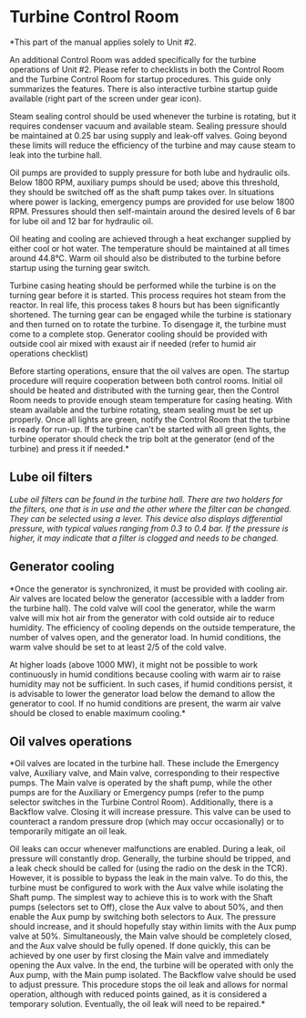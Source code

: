 # Turbine Control Room

*This part of the manual applies solely to Unit #2.

An additional Control Room was added specifically for the turbine operations of Unit #2. Please refer to checklists in both the Control Room and the Turbine Control Room for startup procedures. This guide only summarizes the features. There is also interactive turbine startup guide available (right part of the screen under gear icon).

Steam sealing control should be used whenever the turbine is rotating, but it requires condenser vacuum and available steam. Sealing pressure should be maintained at 0.25 bar using supply and leak-off valves. Going beyond these limits will reduce the efficiency of the turbine and may cause steam to leak into the turbine hall.

Oil pumps are provided to supply pressure for both lube and hydraulic oils. Below 1800 RPM, auxiliary pumps should be used; above this threshold, they should be switched off as the shaft pump takes over. In situations where power is lacking, emergency pumps are provided for use below 1800 RPM. Pressures should then self-maintain around the desired levels of 6 bar for lube oil and 12 bar for hydraulic oil.

Oil heating and cooling are achieved through a heat exchanger supplied by either cool or hot water. The temperature should be maintained at all times around 44.8°C. Warm oil should also be distributed to the turbine before startup using the turning gear switch.

Turbine casing heating should be performed while the turbine is on the turning gear before it is started. This process requires hot steam from the reactor. In real life, this process takes 8 hours but has been significantly shortened. The turning gear can be engaged while the turbine is stationary and then turned on to rotate the turbine. To disengage it, the turbine must come to a complete stop.
Generator cooling should be provided with outside cool air mixed with exaust air if needed (refer to humid air operations checklist)

Before starting operations, ensure that the oil valves are open. The startup procedure will require cooperation between both control rooms. Initial oil should be heated and distributed with the turning gear, then the Control Room needs to provide enough steam temperature for casing heating. With steam available and the turbine rotating, steam sealing must be set up properly. Once all lights are green, notify the Control Room that the turbine is ready for run-up. If the turbine can't be started with all green lights, the turbine operator should check the trip bolt at the generator (end of the turbine) and press it if needed.*

## Lube oil filters

*Lube oil filters can be found in the turbine hall. There are two holders for the filters, one that is in use and the other where the filter can be changed. They can be selected using a lever. This device also displays differential pressure, with typical values ranging from 0.3 to 0.4 bar. If the pressure is higher, it may indicate that a filter is clogged and needs to be changed.*

## Generator cooling

*Once the generator is synchronized, it must be provided with cooling air. Air valves are located below the generator (accessible with a ladder from the turbine hall). The cold valve will cool the generator, while the warm valve will mix hot air from the generator with cold outside air to reduce humidity. The efficiency of cooling depends on the outside temperature, the number of valves open, and the generator load. In humid conditions, the warm valve should be set to at least 2/5 of the cold valve.

At higher loads (above 1000 MW), it might not be possible to work continuously in humid conditions because cooling with warm air to raise humidity may not be sufficient. In such cases, if humid conditions persist, it is advisable to lower the generator load below the demand to allow the generator to cool. If no humid conditions are present, the warm air valve should be closed to enable maximum cooling.*

## Oil valves operations

*Oil valves are located in the turbine hall. These include the Emergency valve, Auxiliary valve, and Main valve, corresponding to their respective pumps. The Main valve is operated by the shaft pump, while the other pumps are for the Auxiliary or Emergency pumps (refer to the pump selector switches in the Turbine Control Room). Additionally, there is a Backflow valve. Closing it will increase pressure. This valve can be used to counteract a random pressure drop (which may occur occasionally) or to temporarily mitigate an oil leak.

Oil leaks can occur whenever malfunctions are enabled. During a leak, oil pressure will constantly drop. Generally, the turbine should be tripped, and a leak check should be called for (using the radio on the desk in the TCR). However, it is possible to bypass the leak in the main valve. To do this, the turbine must be configured to work with the Aux valve while isolating the Shaft pump. The simplest way to achieve this is to work with the Shaft pumps (selectors set to Off), close the Aux valve to about 50%, and then enable the Aux pump by switching both selectors to Aux. The pressure should increase, and it should hopefully stay within limits with the Aux pump valve at 50%. Simultaneously, the Main valve should be completely closed, and the Aux valve should be fully opened. If done quickly, this can be achieved by one user by first closing the Main valve and immediately opening the Aux valve. In the end, the turbine will be operated with only the Aux pump, with the Main pump isolated. The Backflow valve should be used to adjust pressure. This procedure stops the oil leak and allows for normal operation, although with reduced points gained, as it is considered a temporary solution. Eventually, the oil leak will need to be repaired.*
